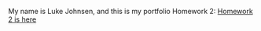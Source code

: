 My name is Luke Johnsen, and this is my portfolio
Homework 2: [ Homework 2 is here ](https://github.com/LJ0hnsen13/Math485/blob/master/Homework_2.html)
